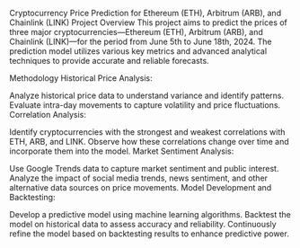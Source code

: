 Cryptocurrency Price Prediction for Ethereum (ETH), Arbitrum (ARB), and Chainlink (LINK)
Project Overview
This project aims to predict the prices of three major cryptocurrencies—Ethereum (ETH), Arbitrum (ARB), and Chainlink (LINK)—for the period from June 5th to June 18th, 2024. The prediction model utilizes various key metrics and advanced analytical techniques to provide accurate and reliable forecasts.

Methodology
Historical Price Analysis:

Analyze historical price data to understand variance and identify patterns.
Evaluate intra-day movements to capture volatility and price fluctuations.
Correlation Analysis:

Identify cryptocurrencies with the strongest and weakest correlations with ETH, ARB, and LINK.
Observe how these correlations change over time and incorporate them into the model.
Market Sentiment Analysis:

Use Google Trends data to capture market sentiment and public interest.
Analyze the impact of social media trends, news sentiment, and other alternative data sources on price movements.
Model Development and Backtesting:

Develop a predictive model using machine learning algorithms.
Backtest the model on historical data to assess accuracy and reliability.
Continuously refine the model based on backtesting results to enhance predictive power.
